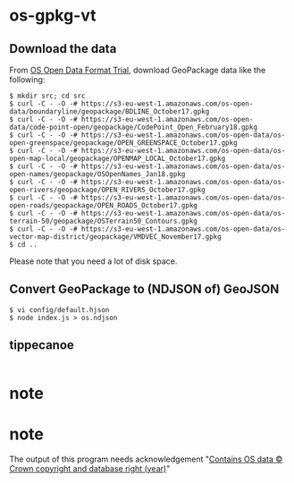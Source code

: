 # os-gpkg-vt

## Download the data
From [OS Open Data Format Trial](http://data-format-trial-osonline.opendata.arcgis.com), download GeoPackage data like the following:

```console
$ mkdir src; cd src
$ curl -C - -O -# https://s3-eu-west-1.amazonaws.com/os-open-data/boundaryline/geopackage/BDLINE_October17.gpkg
$ curl -C - -O -# https://s3-eu-west-1.amazonaws.com/os-open-data/code-point-open/geopackage/CodePoint_Open_February18.gpkg
$ curl -C - -O -# https://s3-eu-west-1.amazonaws.com/os-open-data/os-open-greenspace/geopackage/OPEN_GREENSPACE_October17.gpkg
$ curl -C - -O -# https://s3-eu-west-1.amazonaws.com/os-open-data/os-open-map-local/geopackage/OPENMAP_LOCAL_October17.gpkg
$ curl -C - -O -# https://s3-eu-west-1.amazonaws.com/os-open-data/os-open-names/geopackage/OSOpenNames_Jan18.gpkg
$ curl -C - -O -# https://s3-eu-west-1.amazonaws.com/os-open-data/os-open-rivers/geopackage/OPEN_RIVERS_October17.gpkg
$ curl -C - -O -# https://s3-eu-west-1.amazonaws.com/os-open-data/os-open-roads/geopackage/OPEN_ROADS_October17.gpkg
$ curl -C - -O -# https://s3-eu-west-1.amazonaws.com/os-open-data/os-terrain-50/geopackage/OSTerrain50_Contours.gpkg
$ curl -C - -O -# https://s3-eu-west-1.amazonaws.com/os-open-data/os-vector-map-district/geopackage/VMDVEC_November17.gpkg
$ cd ..
```

Please note that you need a lot of disk space.

## Convert GeoPackage to (NDJSON of) GeoJSON

```console
$ vi config/default.hjson
$ node index.js > os.ndjson
```

## tippecanoe

```console
```

# note
# note
The output of this program needs acknowledgement "[Contains OS data © Crown copyright and database right (year)](https://www.ordnancesurvey.co.uk/business-and-government/licensing/using-creating-data-with-os-products/os-opendata.html)"
